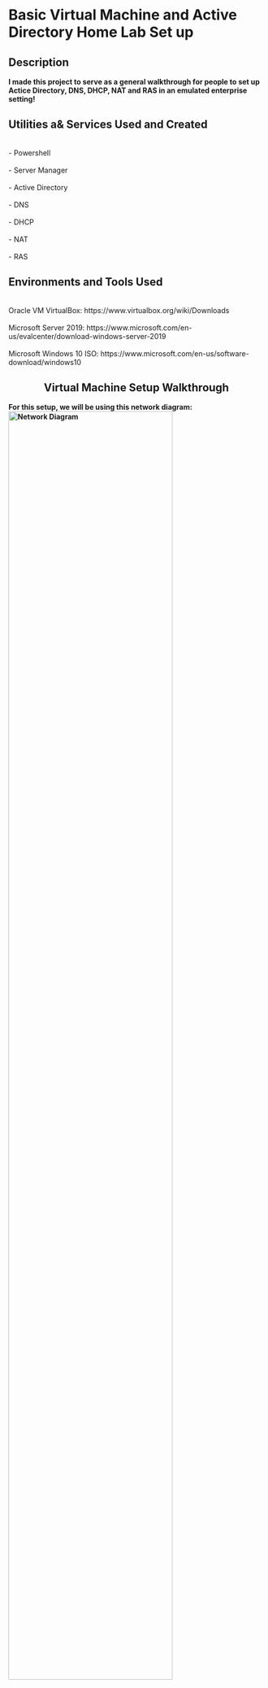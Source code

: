 <h1>Basic Virtual Machine and Active Directory Home Lab Set up</h1>

<h2>Description</h2>
<b>I made this project to serve as a general walkthrough for people to set up Actice Directory, DNS, DHCP, NAT and RAS in an emulated enterprise setting!</b>

<h2>Utilities a& Services Used and Created</h2>
<br>- Powershell</br> 
<br>- Server Manager</br>
<br>- Active Directory</br>
<br>- DNS</br>
<br>- DHCP</br>
<br>- NAT</br>
<br>- RAS</br>

<h2>Environments and Tools Used</h2>
<br>Oracle VM VirtualBox: https://www.virtualbox.org/wiki/Downloads</br>
<br>Microsoft Server 2019: https://www.microsoft.com/en-us/evalcenter/download-windows-server-2019</br>
<br>Microsoft Windows 10 ISO: https://www.microsoft.com/en-us/software-download/windows10</br>

<h2 align="center">Virtual Machine Setup Walkthrough</h2>

<b>For this setup, we will be using this network diagram:<b>
<img src="68747470733a2f2f692e696d6775722e636f6d2f496678766f59532e706e67.png" height="80%" width="80%" alt="Network Diagram"/>

<b>Our first virtual machine will the the Server. It will house two network adapters, one for connecting to the outside interent and the other for conenction to the virtual box's private network that the clients will connect to. Note that the external network will gain automatic addressing from our home network but we will need to assign an IP address to the internal network which we'll take care of shortly. Once having done so, we will install services such as Active Directory, DNS, DHCP, etc. and then lastly configure the Windows 10 client image to connect to the server image!</b>

<b>and utilizing VMware to create virtual setup of a Windows Server 2019 connecting to and managing a Windows 10 client. To start, download the Oracle VM VirtualBox, Microsoft Server 2019 ISO, and Microsoft Windows 10 ISO from the links under "Environments and Tools Used</b>.
 

<br>Note: to obtain the Windows 10 ISO file, it's usually a little trickier than simply downloading it. You must first download the Windows 10 Media Creation Tool from the provided link (often called: "MediaCreationTool22H2.exe"). 

<img src="2.png" width="70%" height="70%" alt=Download Page>
</br>
<img src="1.png" width="70%" height="70%" alt=Windows 10 Media Creation Tool>
</br>

<b>After running the Media Creation file, you will be presented with the option to Upgrade your Windows or create an installation media. Click on "create an installation media" option.</b>

<img src="3.png" width="70%" height="70%" alt=ISO file creation>

Then click on "ISO file" to create your Windows 10 ISO image file.

<img src="5.png" width="70%" height="70%" alt=ISO file creation2>

<b>Now you have all your files:</b>

<img src="4.png" width="70%" height="70%" alt=ISO file>
</br>

<b>Once we have installed all the ISO files installed, appointing the Windows 10 ISO to "SeperClientLab" and Windows 2019 Server ISO to "SeperServerLab" it should look a little something like this:<b>

<img src="6.png" width="70%" height="70%" alt=Overall VM setup>

<b>Use the respective ISO files to create the base Server 2019 and Windows 10 virtual machines!</b>

<h2 align="center">Server Configuration Walkthrough</h2>

<b>We'll start off with setting up the Server first. Click on the Server's settings tab and navigate to "Adaptor 2". Click "Enable Network Adapter" and make it attached to the internal network "intnet" as shown below:</b>

<img src="7.png" width="70%" height="70%" alt=Server Configuration>

<b>This creates an internal network to attach to the NAT network that's configured in Adapter 1. Now load the Server ISO image to boot the virtual server!</b>

<img src="8.png" width="70%" height="70%" alt=Booting screen>

<b>First order of business is to set up the internet by configuring the two network adapters. One is for the internal NIC and the other for the external so we'll have to configure them. Navigate to Network Settings and click on "Change adapter options."</b>

<img src="9.png" width="70%" height="70%" alt=Adapter Settings>

<b>Once there, you will have two network options. One will be the external and other for the internal networks but you will have to configure these as such.</b>

<img src="10.jpeg" width="70%" height="70%" alt=Network Connections>

<b>Right click on the network that's assigned to the internal network and click on "Properties." Then double click on "Internet Protocol Version 4 (TCP/IPv4)" to configure it. Based on our Network Diagram, configure the IP address, Subnet mask, and DNS server address.</b>

<img src="11.png" width="70%" height="70%" alt=TCP/IPv4>
<img src="12.png" width="70%" height="70%" alt=Address Configuration>

<b>In this virtual environment, the Domain Controller will act as our default gateway, so we do not need to add a default gateway address. And for the DNS server, I assigned it to a loopback address so that it will ping itself.</b>

<b>For our convenience, we will now rename these networks to Main_Internet and Internal_Internet.<b>

<img src="14.png" width="70%" height="70%" alt=Network Configuration2>

<b>And for further convenience, we can rename our system to something like "DomainControllerName" and then restart.

<img src="15.png" width="70%" height="70%" alt=Renaming>

<br>Once restarted, open Server Manager and click on "Add roles and features"<br>
<img src="13.png" width="70%" height="70%" alt=Active Directory>

and by following this short clip, install the "Active Directory Users and Computers", "DHCP", "DNS", and "Remote Access"!

https://github.com/seperdan/Home-Lab/assets/54723844/8d63997c-72d5-421b-a6a4-d504b36dba4a

<img src="16.png" width="70%" height="70%" alt=INSTALL>
<b>Installing these services will take a few minutes. Once this is done, we we will need to create a Domain to go with the Active Directory Domain Services (AD DS) we just set up.</b>

https://github.com/seperdan/Home-Lab/assets/54723844/7384b2bb-f567-4002-92fe-1c6c85e7644d

<b>Once the installation finishes, the system will restart again and will do some configurations over the next few minutes. Once the system reloads, you might notice that the login name has seen a change:</b>

<img src="17.png" width="70%" height="70%" alt=New Name>

<b>Next, navigate to Active Directory Users and Computers either through using the Windows search. Then right click on your domain, create a new Organizationl Unit (OU), name it something like "_ADMIN", right click on the new OU to create a new user with your credentials. This user will serve as the domain administrator!</b>

https://github.com/seperdan/Home-Lab/assets/54723844/476cb34b-eb85-4b69-a271-e8cd334ba068

<b>Note: You can similarly find Active Directory Users and Computers by clicking on "Tools" and then selecting "Active Directory Users and Computers" on the Server Manager tool like so:</b>
<img src="18.png" width="70%" height="70%" alt=Alternative AD>

<b>Even though we've created our user as the domain administrator, we haven't given it admin premissions yet. We can do this by following these steps:</b>

https://github.com/seperdan/Home-Lab/assets/54723844/5c398a79-3990-4fdc-a5e5-6b3ddd491bdd

<b>After having done so, we can sign out of the built-in admin account and sign into the newly-created domain admin account:</b>

https://github.com/seperdan/Home-Lab/assets/54723844/39a79a87-e9e5-4008-b4a3-c2f95c2d293d

<b>Now in your newly-created local admin account, we use "Tools->Routing and Remote Access" to configure the RAS and NAT to be able to connect to the internet.

https://github.com/seperdan/Home-Lab/assets/54723844/df9e007c-14eb-4c75-bce6-f6d3690ec0e5

<b>*Note: Sometimes the network interface that you need, in this case "Main_Internet" will be greyed out when setting up the Rotuing and Remote Access server. The solution for this is to exit the installation wizard and try again. Make sure to select the main internet network interace instead of the internal internet!</b>

<img src="19.png" width="70%" height="70%" alt=Greyed Out>
<img src="20.png" width="70%" height="70%" alt=Proper Network Interface>

<b>Now you will have this when you navigate to Routing and Remote Access!</b>
<img src="21.png" width="70%" height="70%" alt=Remote Access>

<b>Now it's time to setup the DHCP and its scope!</b>

https://github.com/seperdan/Home-Lab/assets/54723844/6a3c57a5-e39b-4e27-b84c-1782757150a8

<b>The scope I will be creating will give assign IP addresses in the range of 172.16.0.100 to 172.16.0.200. This means that the DHCP will assign 100 different IP addresses. I also set the amount of time the IP addresses can be leased out to 100 days just for convenience as this is only a VM and the lease duration doesn't matter.

<b>After having done so, you may need to authorize and refresh the domain so that the IPv4 checkmark turns green and the scope becomes usable</b>

<img src="22.png" width="70%" height="70%" alt=DHCP>

<b>Now it's time to add some users using a Powershell file that has over a 1000 pre-made randomized users! I am using a script that I was able to find on the internet: https://www.youtube.com/redirect?event=video_description&redir_token=QUFFLUhqbmMycXJONmJJTmRQYzgyTDA5Y2M3Y1BZZnQxQXxBQ3Jtc0trbmYzZEZFcEc2V2IzS1pHN2xXMFdWUDFNWVBwdlVBX1FzNlNLUHMySm8xT01QUWRHbEZuZS1uWDJfYm1wbGlhclBjYTdidExVUGdKclFXSmN0ZW0tSlBGSk5pc2Vmb1dEM3N4YzdZNmFpQ3ZIX0R6Yw&q=https%3A%2F%2Fgithub.com%2Fjoshmadakor1%2FAD_PS%2Farchive%2Frefs%2Fheads%2Fmaster.zip&v=MHsI8hJmggI</b>

<b>The folder will have the following files:</b>

<img src="24.png" width="70%" height="70%" alt=Files>

<b>Once you've downloaded the file, extract it and add your name to the names.txt file</b>

https://github.com/seperdan/Home-Lab/assets/54723844/cdf18e87-915e-4dcd-8936-d1596dc6d071

<img src="23.png" width="70%" height="70%" alt=Names>

<b>It's now time to boot up PowerShell and run some scripts! Run PowerShell ISE via "Run as administrator." Next, run the command "set-execution policy Unrestricted in order to enable the exectuion of all scripts. This is a security feature but we don't need to worry about it since we're in a virtual setting. Next, use the "cd" command to change the directory to where the "1_CREATE_USERS.ps1 file is located and then run the script like so:</b>

https://github.com/seperdan/Home-Lab/assets/54723844/7c7c6d13-0228-4c88-988f-0cb83e43cda7

<b>Once this is completed, we will have about 1000 users and 1 admin account.</b>

<img src="25.png" width="70%" height="70%" alt=All Accounts>

<b>We're now done with configuring our Server lab and now it's time to set up the Windows 10 image (the Client).</b>

<h2 align="center">Client Configuration Walkthrough</h2>

<b>Sign out of the Server computer and click on the "settings tab" of the the Client image on Oracle VirtualBox. Configure the network settings as such for Adapter 1:

<img src="26.png" width="70%" height="70%" alt=Client Internet>

<b>Finally, sign into the Windows 10 client and go on cmd. Use the commands "ipconfig" and "ping {domainname.com}." If you followed every step correctly, you should have the ip address "172.16.0.100" the DNS mask address "255.255.255.0" and the default gateway address "172.16.0.1" all of which we had previously configured in accordance to our original network diagram!</b>

<img src="27.png" width="70%" height="70%" alt=Finale>

<b>Now we have our little Active Directory Domain Services home lab with a server and client to play around with!</b>
